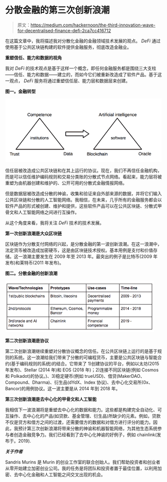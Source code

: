 # 分散金融的第三次创新浪潮

> 原文：<https://medium.com/hackernoon/the-third-innovation-wave-for-decentralised-finance-defi-2ca7cc416712>

在这篇文章中，我将描述我对分散化金融的金融领域技术发展的观点。 *DeFi* 通过使用基于公共区块链构建的软件提供金融服务，彻底改造金融业。

**重塑信任、能力和数据的视角**

我对 *DeFi* 的技术观点是基于这样一个概念，即任何金融服务都是围绕三大支柱——信任、能力和数据——建立的，而如今它们被重新改造成了软件产品。基于这一观点， *DeFi* 服务将通过重塑信任层、能力层和数据层来创建。

**图一。金融转型**

![](img/4c9507bb70634b134bf2aef18dfad34a.png)

信任层被改造成公共区块链和在其上运行的协议。现在，我们不再信任金融机构，而是可以信任维护编码规则和交易分类账的分散式节点网络。看起来，能力层将被重塑为由机器创建和维护的、公开可用的分散式金融情报网络。

但是数据层被改造成分散的神谕，收集和验证来自外部来源的数据，并将它们输入公共区块链和分散的人工智能网络。我相信，在未来，几乎所有的金融服务都会以软件产品的形式被创建、维护和提供，这些软件产品可以在公共区块链、分散式甲骨文和人工智能网络之间进行互操作。

从这个角度来看，我将关注 *DeFi* 技术的技术发展。

**第一次创新浪潮是大众区块链**

区块链作为分散支付网络的兴起，是分散金融的第一波创新浪潮。在这一浪潮中，法定货币被改造成加密硬币，这是由区块链技术授权。基本用例是支付和价值存储。这一浪潮主要发生在 2009 年至 2013 年。最突出的例子是比特币(2009 年发布)和莱特币(2011 年发布)。

**图二。分散金融的创新浪潮**

![](img/12ad131022c2e595f59e9a0217c21c2e.png)

**第二次创新浪潮是协议**

第二次创新浪潮继续重塑对分散协议概念的信任。在公共区块链上运行的是基于规则的系统。这一浪潮给我们带来了分散的可编程货币，主要是公共区块链与智能合约(基于编码规则的系统)的结合。它带来了 1)创建协议的平台，例如以太坊(2015 年发布)、Stellar (2014 年)和 EOS (2018 年)；2)连接不同区块链(例如 Cosmos 和 Polkadot)的协议。)、3)稳定硬币(例如 trueUSD)、借贷(MakerDAO、Compound、Dharma)、衍生品(dYdX、Index 协议)、去中心化交易所(0x、Bancor)的用例协议。这一波主要是从 2014 年到 2018 年。

**第三次创新浪潮是去中心化的甲骨文和人工智能**

我相信下一波浪潮将是重塑去中心化的数据和能力。这些都是构建完全自动化、可互操作、去中心化的产品(如贷款、基金管理、衍生品)所缺少的元素。例如，贷款不仅是贷方和借方之间的过渡，还需要借方的数据和对借方进行评分的能力。因此，我预计第三次创新浪潮将带来分散的神谕和机器智能网络，为其他生态系统参与者创造金融竞争力。我们已经看到了去中心化神谕的好例子，例如 chainlink(发布于。2019).

***关于作者***

Sandris Murins 是 Murin 的创业工作室的联合创始人。我们帮助投资者和创业者从零开始建立加密创业公司。我的任务是将团队和投资者置于最佳位置，以利用加密、去中心化金融和人工智能之间交叉出现的机会。